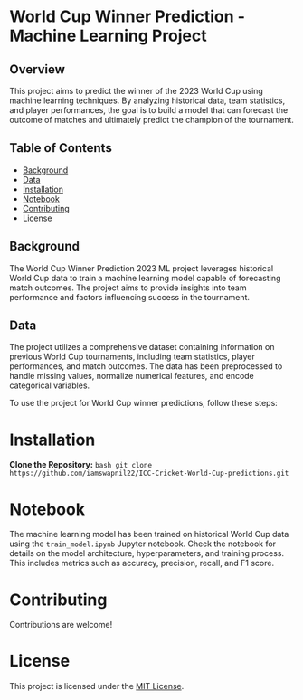 # World Cup Winner Prediction - Machine Learning Project

## Overview

This project aims to predict the winner of the 2023 World Cup using machine learning techniques. By analyzing historical data, team statistics, and player performances, the goal is to build a model that can forecast the outcome of matches and ultimately predict the champion of the tournament.

## Table of Contents

- [Background](#background)
- [Data](#data)
- [Installation](#installation)
- [Notebook](#notebook)
- [Contributing](#contributing)
- [License](#license)

## Background

The World Cup Winner Prediction 2023 ML project leverages historical World Cup data to train a machine learning model capable of forecasting match outcomes. The project aims to provide insights into team performance and factors influencing success in the tournament.

## Data

The project utilizes a comprehensive dataset containing information on previous World Cup tournaments, including team statistics, player performances, and match outcomes. The data has been preprocessed to handle missing values, normalize numerical features, and encode categorical variables.


To use the project for World Cup winner predictions, follow these steps:

# Installation

**Clone the Repository:**
    ```bash
    git clone https://github.com/iamswapnil22/ICC-Cricket-World-Cup-predictions.git
    ```


# Notebook

The machine learning model has been trained on historical World Cup data using the `train_model.ipynb` Jupyter notebook. Check the notebook for details on the model architecture, hyperparameters, and training process. This includes metrics such as accuracy, precision, recall, and F1 score.

# Contributing

Contributions are welcome!

# License

This project is licensed under the [MIT License](LICENSE).

